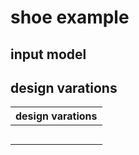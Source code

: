 # shoe example


<script type="module" src="https://unpkg.com/@google/model-viewer/dist/model-viewer.min.js"></script>

<style>
model-viewer {
  width: 600px;
  height: 450px;
}
</style>

## input model

<model-viewer camera-controls touch-action="pan-y" src="models/shoe/shoe_a.gltf" ar alt="A 3D transparency test" style="background-color: unset;"></model-viewer>


## design varations 


design varations  | 
------------- |
<model-viewer camera-controls touch-action="pan-y" src="models/shoe/shoe_b.gltf" ar alt="A 3D transparency test" style="background-color: unset;"></model-viewer> | 
<model-viewer camera-controls touch-action="pan-y" src="models/shoe/shoe_e.gltf" ar alt="A 3D transparency test" style="background-color: unset;"></model-viewer> | 
<model-viewer camera-controls touch-action="pan-y" src="models/shoe/shoe_f.gltf" ar alt="A 3D transparency test" style="background-color: unset;"></model-viewer> | 
<model-viewer camera-controls touch-action="pan-y" src="models/shoe/shoe_g.gltf" ar alt="A 3D transparency test" style="background-color: unset;"></model-viewer> | 
<model-viewer camera-controls touch-action="pan-y" src="models/shoe/shoe_h.gltf" ar alt="A 3D transparency test" style="background-color: unset;"></model-viewer> | 
